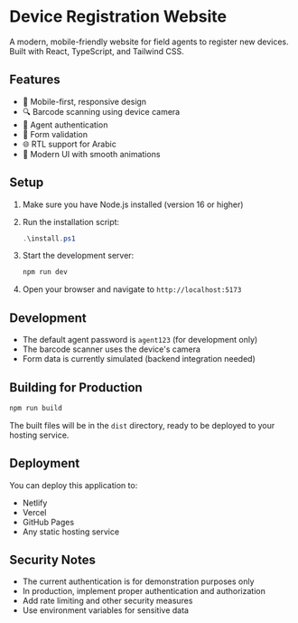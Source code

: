 # Device Registration Website

A modern, mobile-friendly website for field agents to register new devices. Built with React, TypeScript, and Tailwind CSS.

## Features

- 📱 Mobile-first, responsive design
- 🔍 Barcode scanning using device camera
- 🔐 Agent authentication
- 📝 Form validation
- 🌐 RTL support for Arabic
- 🎨 Modern UI with smooth animations

## Setup

1. Make sure you have Node.js installed (version 16 or higher)

2. Run the installation script:
   ```powershell
   .\install.ps1
   ```

3. Start the development server:
   ```bash
   npm run dev
   ```

4. Open your browser and navigate to `http://localhost:5173`

## Development

- The default agent password is `agent123` (for development only)
- The barcode scanner uses the device's camera
- Form data is currently simulated (backend integration needed)

## Building for Production

```bash
npm run build
```

The built files will be in the `dist` directory, ready to be deployed to your hosting service.

## Deployment

You can deploy this application to:
- Netlify
- Vercel
- GitHub Pages
- Any static hosting service

## Security Notes

- The current authentication is for demonstration purposes only
- In production, implement proper authentication and authorization
- Add rate limiting and other security measures
- Use environment variables for sensitive data 
